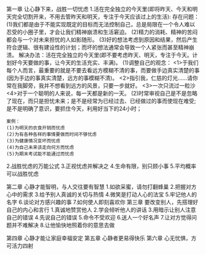 第一章 让心静下来，战胜一切忧虑
  1.活在完全独立的今天里(即将昨天、今天和明天完全切割开来，不用去管昨天和明天，专注于今天应该过上的生活):
    存在问题：
    (1)我们都是由于不能实现既定的目标而无法控制自己，总是局限在一个令人难以忍受的小圈子里，才会让我们精神崩溃和生活窘迫。
    (2)精力的消耗、精神的苦闷都会与一个对未来担忧的人如影随形。
    (3)好的想法考虑到原因和结果，然后产生符合逻辑、很有建设性的计划；而坏的想法通常会导致一个人紧张而甚至精神崩溃。
    解决办法：活在完全独立的今天里(即不要考虑昨天、明天，专注于今天。计划好今天要做的事，让今天的生活充实、丰满)。
    (1)调整自己的观念：
      <1>于我们每个人而言，最重要的就是不要去看远方模糊不清的事，而要做手边真实清楚的事(因为手边的事真实清楚，远方的事模糊不清)。
      <2>指引我，仁慈的灯光......请你常在我脚旁，我并不想看到远方的风景，只要一步就好。
      <3>一次只流过一粒沙
      <4>对于一个聪明的人来说，每一天都是新的一天。
    (2)时常审视自己是不是忽略了现在，而只是担忧未来；是不是经常为已经过去、已经做过的事而使现在难受;是不是明确了意识，要抓住今天，利用好当下的24小时；

    案例：
    (1)为明天的衣食开销而忧虑
    (2)为有各种各样的事情要做而时间不够忧虑
    (3)为健康情况变坏而忧虑
    (4)为自己未来该走向何方而忧虑
    (5)为期末考试能不能通过而忧虑

  2.战胜忧虑的万能公式
  3.正视忧虑并解决之
  4.生命有限，别只顾小事
  5.平均概率可以战胜忧虑

第二章 心静才能智明，与人交往要有智慧
  1.如欲采蜜，请勿打翻蜂巢
  2.把握对方心中的需求
  3.给予别人真诚的关切与热情
  4.微笑是打动人心的法宝
  5.牢记他人的名字
  6.谈论对方感兴趣的事
  7.如何使人即刻喜欢你
第三章 要改变别人，先搭理好自己的内心和言行
  1.真诚地赞赏他人
  2.学会倾听他人的讲话
  3.用暗示让别人注意自己的错误
  4.先说自己的错误
  5.命令不受欢迎
  6.送人一个好名声
  7.让对方觉得问题并不难解决
  8.让他愉快地照着你的意思去做

第四章 心静才能让家庭幸福安定
第五章 心静者更易得快乐
第六章 心无忧惧，方可活力四射